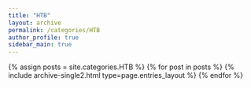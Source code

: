 ```yaml
---
title: "HTB"
layout: archive
permalink: /categories/HTB
author_profile: true
sidebar_main: true
---
```



{% assign posts = site.categories.HTB %}
{% for post in posts %} {% include archive-single2.html type=page.entries_layout %} {% endfor %}